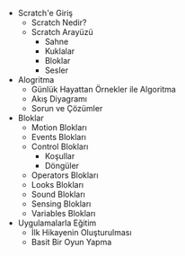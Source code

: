 - Scratch'e Giriş
    - Scratch Nedir?
    - Scratch Arayüzü
        - Sahne
        - Kuklalar
        - Bloklar
        - Sesler
- Alogritma
    - Günlük Hayattan Örnekler ile Algoritma
    - Akış Diyagramı
    - Sorun ve Çözümler
- Bloklar
    - Motion Blokları
    - Events Blokları
    - Control Blokları
        - Koşullar
        - Döngüler
    - Operators Blokları
    - Looks Blokları
    - Sound Blokları
    - Sensing Blokları
    - Variables Blokları
- Uygulamalarla Eğitim
    - İlk Hikayenin Oluşturulması
    - Basit Bir Oyun Yapma